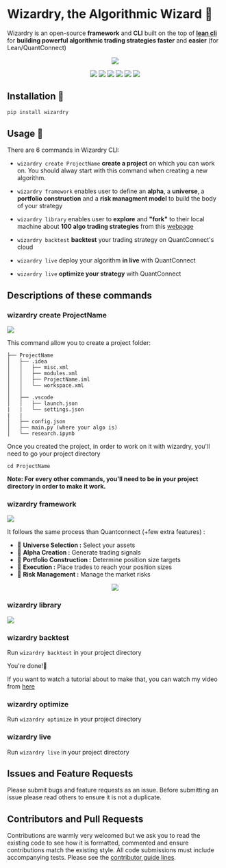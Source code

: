 
# Wizardry, the Algorithmic Wizard 💫

Wizardry is an open-source **framework** and **CLI** built on the top of [**lean cli**](https://github.com/QuantConnect/lean-cli) for **building powerful algorithmic trading strategies faster** and **easier** (for Lean/QuantConnect)

<div align="center">
<img src="https://raw.githubusercontent.com/ssantoshp/Wizardry/main/documentation/wiz.png"/>

![](https://img.shields.io/badge/build-passing-orange)
![](https://static.pepy.tech/personalized-badge/wizardry?period=total&units=international_system&left_color=black&right_color=brightgreen&left_text=Users)
![](https://img.shields.io/badge/license-MIT-blue)
![](https://img.shields.io/badge/swag%20level-A++-yellow)
![](https://img.shields.io/badge/language-python🐍-blue)
![](https://camo.githubusercontent.com/97d4586afa582b2dcec2fa8ed7c84d02977a21c2dd1578ade6d48ed82296eb10/68747470733a2f2f6261646765732e66726170736f66742e636f6d2f6f732f76312f6f70656e2d736f757263652e7376673f763d313033)

</div>


## Installation 🧙

```python
pip install wizardry
```

## Usage 🏦

There are 6 commands in Wizardry CLI:

- ```wizardry create ProjectName``` **create a project** on which you can work on. You should alway start with this command when creating a new algorithm.

- ```wizardry framework``` enables user to define an **alpha**, a **universe**, a **portfolio construction** and a **risk managment model** to build the body of your strategy

- ```wizardry library``` enables user to **explore** and **"fork"** to their local machine about **100 algo trading strategies** from this [webpage](https://www.quantconnect.com/tutorials/strategy-library/strategy-library)

- ```wizardry backtest``` **backtest** your trading strategy on QuantConnect's cloud

- ```wizardry live``` deploy your algorithm **in live** with QuantConnect

- ```wizardry live``` **optimize your strategy** with QuantConnect


## Descriptions of these commands


### wizardry create ProjectName

![](https://raw.githubusercontent.com/ssantoshp/Wizardry/main/documentation/realone.gif)


This command allow you to create a project folder:
```
├── ProjectName
│   ├── .idea
│   │   ├── misc.xml
│   │   ├── modules.xml
│   │   ├── ProjectName.iml
│   │   └── workspace.xml
│   │   
│   ├── .vscode
│   │   ├── launch.json
|   |   └── settings.json
|   |  
│   ├── config.json
│   ├── main.py (where your algo is)
│   └── research.ipynb

```

Once you created the project, in order to work on it with wizardry, you'll need to go your project directory

```
cd ProjectName
```

**Note: For every other commands, you'll need to be in your project directory in order to make it work.**

### wizardry framework

![](https://raw.githubusercontent.com/ssantoshp/Wizardry/main/documentation/frame.gif)

It follows the same process than Quantconnect (+few extra features) :

- 🍈 **Universe Selection :** Select your assets
- 🍓 **Alpha Creation :** Generate trading signals
- 🍇 **Portfolio Construction :** Determine position size targets
- 🍉 **Execution :** Place trades to reach your position sizes
- 🍌 **Risk Management :** Manage the market risks

<div align="center">
<img src="https://cdn.quantconnect.com/web/i/docs/algorithm-framework/algorithm-framework.png"/>
</div>

### wizardry library

![](https://raw.githubusercontent.com/ssantoshp/Wizardry/main/documentation/lib1.gif)

### wizardry backtest

Run ```wizardry backtest``` in your project directory

You're done!🚀

If you want to watch a tutorial about to make that, you can watch my video from [here](https://youtu.be/1ejiNJUeID4?t=189)

### wizardry optimize

Run ```wizardry optimize``` in your project directory

### wizardry live

Run ```wizardry live``` in your project directory

## Issues and Feature Requests ##

Please submit bugs and feature requests as an issue. Before submitting an issue please read others to ensure it is not a duplicate.

## Contributors and Pull Requests ##

Contributions are warmly very welcomed but we ask you to read the existing code to see how it is formatted, commented and ensure contributions match the existing style. All code submissions must include accompanying tests. Please see the [contributor guide lines](contributor.md).


